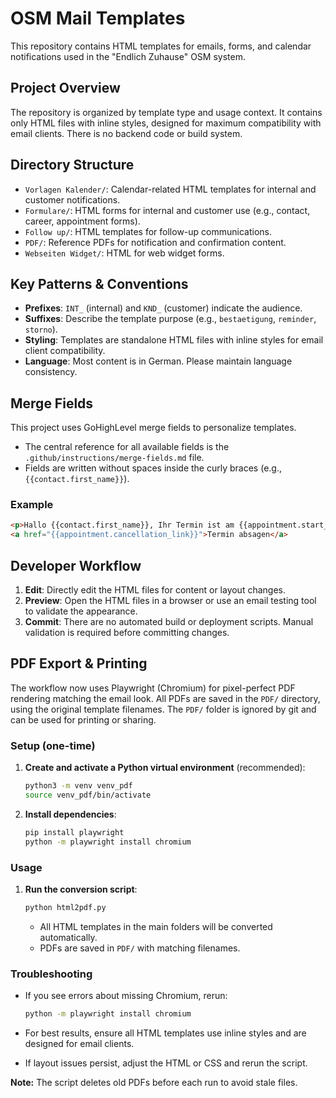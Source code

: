 # OSM Mail Templates

This repository contains HTML templates for emails, forms, and calendar notifications used in the "Endlich Zuhause" OSM system.

## Project Overview

The repository is organized by template type and usage context. It contains only HTML files with inline styles, designed for maximum compatibility with email clients. There is no backend code or build system.

## Directory Structure

- `Vorlagen Kalender/`: Calendar-related HTML templates for internal and customer notifications.
- `Formulare/`: HTML forms for internal and customer use (e.g., contact, career, appointment forms).
- `Follow up/`: HTML templates for follow-up communications.
- `PDF/`: Reference PDFs for notification and confirmation content.
- `Webseiten Widget/`: HTML for web widget forms.

## Key Patterns & Conventions

- **Prefixes**: `INT_` (internal) and `KND_` (customer) indicate the audience.
- **Suffixes**: Describe the template purpose (e.g., `bestaetigung`, `reminder`, `storno`).
- **Styling**: Templates are standalone HTML files with inline styles for email client compatibility.
- **Language**: Most content is in German. Please maintain language consistency.

## Merge Fields

This project uses GoHighLevel merge fields to personalize templates.

- The central reference for all available fields is the `.github/instructions/merge-fields.md` file.
- Fields are written without spaces inside the curly braces (e.g., `{{contact.first_name}}`).

### Example

```html
<p>Hallo {{contact.first_name}}, Ihr Termin ist am {{appointment.start_time}}.</p>
<a href="{{appointment.cancellation_link}}">Termin absagen</a>
```

## Developer Workflow

1. **Edit**: Directly edit the HTML files for content or layout changes.
2. **Preview**: Open the HTML files in a browser or use an email testing tool to validate the appearance.
3. **Commit**: There are no automated build or deployment scripts. Manual validation is required before committing changes.

## PDF Export & Printing

The workflow now uses Playwright (Chromium) for pixel-perfect PDF rendering matching the email look.
All PDFs are saved in the `PDF/` directory, using the original template filenames. The `PDF/` folder is ignored by git and can be used for printing or sharing.

### Setup (one-time)

1. **Create and activate a Python virtual environment** (recommended):

   ```sh
   python3 -m venv venv_pdf
   source venv_pdf/bin/activate
   ```

2. **Install dependencies**:

   ```sh
   pip install playwright
   python -m playwright install chromium
   ```

### Usage

1. **Run the conversion script**:

   ```sh
   python html2pdf.py
   ```

   - All HTML templates in the main folders will be converted automatically.
   - PDFs are saved in `PDF/` with matching filenames.

### Troubleshooting

- If you see errors about missing Chromium, rerun:

  ```sh
  python -m playwright install chromium
  ```

- For best results, ensure all HTML templates use inline styles and are designed for email clients.
- If layout issues persist, adjust the HTML or CSS and rerun the script.

**Note:** The script deletes old PDFs before each run to avoid stale files.

